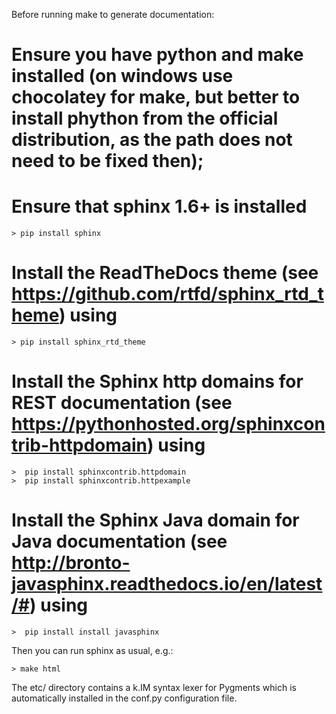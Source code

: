 Before running make to generate documentation:

# Ensure you have python and make installed (on windows use chocolatey for make, but better to install phython from the official distribution, as the path does not need to be fixed then);

# Ensure that sphinx 1.6+ is installed 
	> pip install sphinx

# Install the ReadTheDocs theme (see https://github.com/rtfd/sphinx_rtd_theme) using
	> pip install sphinx_rtd_theme

# Install the Sphinx http domains for REST documentation (see https://pythonhosted.org/sphinxcontrib-httpdomain) using
    >  pip install sphinxcontrib.httpdomain
    >  pip install sphinxcontrib.httpexample

# Install the Sphinx Java domain for Java documentation (see http://bronto-javasphinx.readthedocs.io/en/latest/#) using
    >  pip install install javasphinx

Then you can run sphinx as usual, e.g.:

	> make html 
	
The etc/ directory contains a k.IM syntax lexer for Pygments which is automatically installed in the conf.py configuration file.

